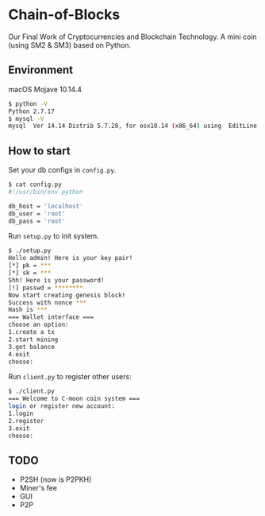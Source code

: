 # Chain-of-Blocks

Our Final Work of Cryptocurrencies and Blockchain Technology. A mini coin (using SM2 & SM3) based on Python.

## Environment

macOS Mojave 10.14.4

```bash
$ python -V
Python 2.7.17
$ mysql -V
mysql  Ver 14.14 Distrib 5.7.28, for osx10.14 (x86_64) using  EditLine wrapper
```

## How to start

Set your db configs in `config.py`.

```bash
$ cat config.py
#!/usr/bin/env python

db_host = 'localhost'
db_user = 'root'
db_pass = 'root'
```

Run `setup.py` to init system.

```bash
$ ./setup.py
Hello admin! Here is your key pair!
[*] pk = ***
[*] sk = ***
Shh! Here is your password!
[!] passwd = ********
Now start creating genesis block!
Success with nonce ***
Hash is ***
=== Wallet interface ===
choose an option:
1.create a tx
2.start mining
3.get balance
4.exit
choose:
```

Run `client.py` to register other users:

```bash
$ ./client.py 
=== Welcome to C-moon coin system ===
login or register new account:
1.login
2.register
3.exit
choose:
```

## TODO

- P2SH (now is P2PKH)
- Miner's fee
- GUI
- P2P

